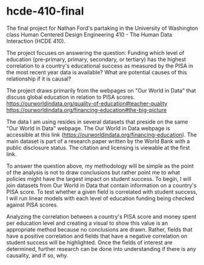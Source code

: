 # hcde-410-final
The final project for Nathan Ford's partaking in the University of Washington class Human Centered Design Engineering 410 - The Human Data Interaction (HCDE 410).

The project focuses on answering the question: Funding which level of education (pre-primary, primary, secondary, or tertiary) has the highest correlation to a country's educational success as measured by the PISA in the most recent year data is available? What are potential causes of this relationship if it is causal?

The project draws primarily from the webpages on "Our World in Data" that discuss global education in relation to PISA scores. 
https://ourworldindata.org/quality-of-education#teacher-quality
https://ourworldindata.org/financing-education#the-big-picture

The data I am using resides in several datasets that preside on the same "Our World in Data" webpage. The Our World in Data webpage is accessible at this link (https://ourworldindata.org/financing-education). The main dataset is part of a research paper written by the World Bank with a public disclosure status. The citation and licensing is viewable at the first link.

To answer the question above, my methodology will be simple as the point of the analysis is not to draw conclusions but rather point me to what policies might have the largest impact on student success. To begin, I will join datasets from Our World in Data that contain information on a country's PISA score. To test whether a given field is correlated with student success, I will run linear models with each level of education funding being checked against PISA scores.

Analyzing the correlation between a country's PISA score and money spent per education level and creating a visual to show this value is an appropriate method because no conclusions are drawn. Rather, fields that have a positive correlation and fields that have a negative correlation on student success will be highlighted. Once the fields of interest are determined, further research can be done into understanding if there is any causality, and if so, why.